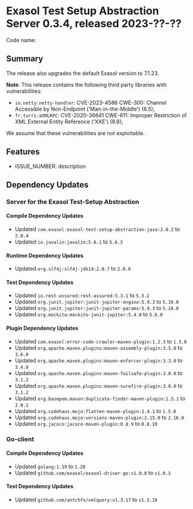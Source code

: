 # Exasol Test Setup Abstraction Server 0.3.4, released 2023-??-??

Code name:

## Summary

The release also upgrades the default Exasol version to 7.1.23.

**Note**: This release contains the following third party libraries with vulnerabilities:
* `io.netty:netty-handler`: CVE-2023-4586 CWE-300: Channel Accessible by Non-Endpoint ('Man-in-the-Middle') (6.5);
* `fr.turri:aXMLRPC`: CVE-2020-36641 CWE-611: Improper Restriction of XML External Entity Reference ('XXE') (9.8);

We assume that these vulnerabilities are not exploitable.

## Features

* ISSUE_NUMBER: description

## Dependency Updates

### Server for the Exasol Test-Setup Abstraction

#### Compile Dependency Updates

* Updated `com.exasol:exasol-test-setup-abstraction-java:2.0.2` to `2.0.4`
* Updated `io.javalin:javalin:5.6.1` to `5.6.3`

#### Runtime Dependency Updates

* Updated `org.slf4j:slf4j-jdk14:2.0.7` to `2.0.9`

#### Test Dependency Updates

* Updated `io.rest-assured:rest-assured:5.3.1` to `5.3.2`
* Updated `org.junit.jupiter:junit-jupiter-engine:5.9.3` to `5.10.0`
* Updated `org.junit.jupiter:junit-jupiter-params:5.9.3` to `5.10.0`
* Updated `org.mockito:mockito-junit-jupiter:5.4.0` to `5.6.0`

#### Plugin Dependency Updates

* Updated `com.exasol:error-code-crawler-maven-plugin:1.2.3` to `1.3.0`
* Updated `org.apache.maven.plugins:maven-assembly-plugin:3.5.0` to `3.6.0`
* Updated `org.apache.maven.plugins:maven-enforcer-plugin:3.3.0` to `3.4.0`
* Updated `org.apache.maven.plugins:maven-failsafe-plugin:3.0.0` to `3.1.2`
* Updated `org.apache.maven.plugins:maven-surefire-plugin:3.0.0` to `3.1.2`
* Updated `org.basepom.maven:duplicate-finder-maven-plugin:1.5.1` to `2.0.1`
* Updated `org.codehaus.mojo:flatten-maven-plugin:1.4.1` to `1.5.0`
* Updated `org.codehaus.mojo:versions-maven-plugin:2.15.0` to `2.16.0`
* Updated `org.jacoco:jacoco-maven-plugin:0.8.9` to `0.8.10`

### Go-client

#### Compile Dependency Updates

* Updated `golang:1.19` to `1.20`
* Updated `github.com/exasol/exasol-driver-go:v1.0.0` to `v1.0.3`

#### Test Dependency Updates

* Updated `github.com/antchfx/xmlquery:v1.3.17` to `v1.3.18`
